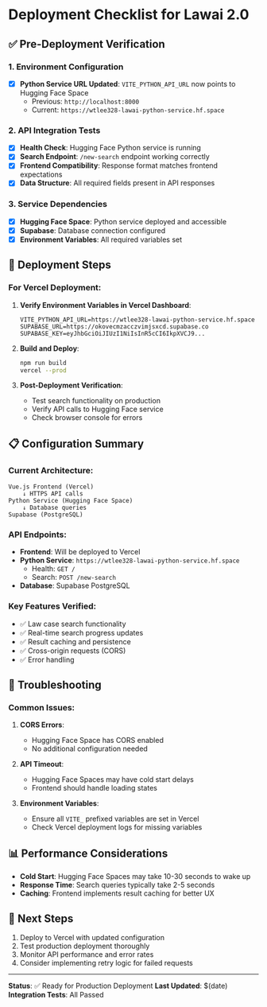 # Deployment Checklist for Lawai 2.0

## ✅ Pre-Deployment Verification

### 1. Environment Configuration
- [x] **Python Service URL Updated**: `VITE_PYTHON_API_URL` now points to Hugging Face Space
  - Previous: `http://localhost:8000`
  - Current: `https://wtlee328-lawai-python-service.hf.space`

### 2. API Integration Tests
- [x] **Health Check**: Hugging Face Python service is running
- [x] **Search Endpoint**: `/new-search` endpoint working correctly
- [x] **Frontend Compatibility**: Response format matches frontend expectations
- [x] **Data Structure**: All required fields present in API responses

### 3. Service Dependencies
- [x] **Hugging Face Space**: Python service deployed and accessible
- [x] **Supabase**: Database connection configured
- [x] **Environment Variables**: All required variables set

## 🚀 Deployment Steps

### For Vercel Deployment:

1. **Verify Environment Variables in Vercel Dashboard**:
   ```
   VITE_PYTHON_API_URL=https://wtlee328-lawai-python-service.hf.space
   SUPABASE_URL=https://okovecmzacczvimjsxcd.supabase.co
   SUPABASE_KEY=eyJhbGciOiJIUzI1NiIsInR5cCI6IkpXVCJ9...
   ```

2. **Build and Deploy**:
   ```bash
   npm run build
   vercel --prod
   ```

3. **Post-Deployment Verification**:
   - Test search functionality on production
   - Verify API calls to Hugging Face service
   - Check browser console for errors

## 📋 Configuration Summary

### Current Architecture:
```
Vue.js Frontend (Vercel) 
    ↓ HTTPS API calls
Python Service (Hugging Face Space)
    ↓ Database queries
Supabase (PostgreSQL)
```

### API Endpoints:
- **Frontend**: Will be deployed to Vercel
- **Python Service**: `https://wtlee328-lawai-python-service.hf.space`
  - Health: `GET /`
  - Search: `POST /new-search`
- **Database**: Supabase PostgreSQL

### Key Features Verified:
- ✅ Law case search functionality
- ✅ Real-time search progress updates
- ✅ Result caching and persistence
- ✅ Cross-origin requests (CORS)
- ✅ Error handling

## 🔧 Troubleshooting

### Common Issues:

1. **CORS Errors**:
   - Hugging Face Space has CORS enabled
   - No additional configuration needed

2. **API Timeout**:
   - Hugging Face Spaces may have cold start delays
   - Frontend should handle loading states

3. **Environment Variables**:
   - Ensure all `VITE_` prefixed variables are set in Vercel
   - Check Vercel deployment logs for missing variables

## 📊 Performance Considerations

- **Cold Start**: Hugging Face Spaces may take 10-30 seconds to wake up
- **Response Time**: Search queries typically take 2-5 seconds
- **Caching**: Frontend implements result caching for better UX

## 🎯 Next Steps

1. Deploy to Vercel with updated configuration
2. Test production deployment thoroughly
3. Monitor API performance and error rates
4. Consider implementing retry logic for failed requests

---

**Status**: ✅ Ready for Production Deployment
**Last Updated**: $(date)
**Integration Tests**: All Passed
